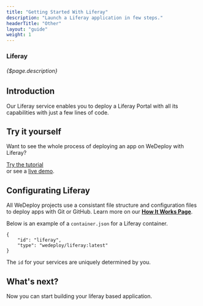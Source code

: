 ```yaml
---
title: "Getting Started With Liferay"
description: "Launch a Liferay application in few steps."
headerTitle: "Other"
layout: "guide"
weight: 1
---
```


### Liferay

###### {$page.description}

<article id="1">

## Introduction

Our Liferay service enables you to deploy a Liferay Portal with all its capabilities with just a few lines of code.

</article>

<article id="2">

## Try it yourself

Want to see the whole process of deploying an app on WeDeploy with Liferay?

<div class="guide-btn-cta">
	<a class="btn btn-accent btn-sm" href="/tutorials/liferay" target="_blank" data-senna-off>
		<span class="icon-16-external"></span>Try the tutorial
	</a>
</div>

<div class="guide-aux-cta">
	or see a <a href="http://boilerplate-liferay.wedeploy.io" target="_blank" data-senna-off>live demo</a>.
</div>

</article>

<article id="3">

## Configurating Liferay

<aside>

All WeDeploy projects use a consistant file structure and configuration files to deploy apps with Git or GitHub. Learn more on our <strong><a href="/docs/intro/how-it-works.html">How It Works Page</a></strong>.

</aside>

Below is an example of a `container.json` for a Liferay container.

```application/json
{
	"id": "liferay",
	"type": "wedeploy/liferay:latest"
}
```

The `id` for your services are uniquely determined by you.

</article>

## What's next?

Now you can start building your liferay based application.
